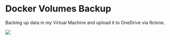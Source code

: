 # Docker Volumes Backup

Backing up data in my Virtual Machine and upload it to OneDrive via Rclone.

![](https://media1.tenor.com/m/UO-2qARgk5AAAAAC/project-sekai-picmix.gif)
